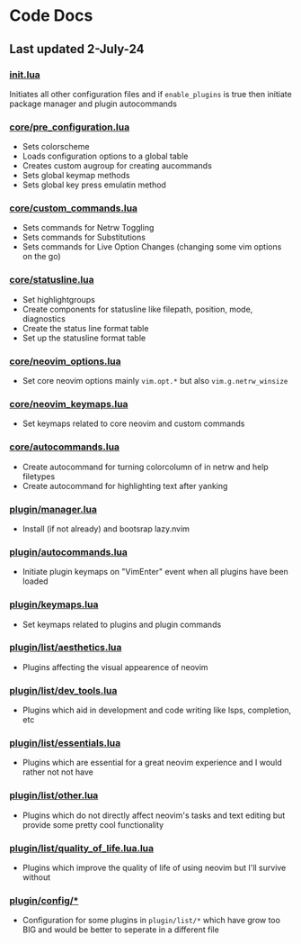 # Code Docs
## Last updated 2-July-24

### [init.lua](./../lua/ax_config/init.lua)
Initiates all other configuration files and if `enable_plugins` is true then 
initiate package manager and plugin autocommands

### [core/pre_configuration.lua](./../lua/ax_config/core/pre_configuration.lua)
* Sets colorscheme
* Loads configuration options to a global table
* Creates custom augroup for creating aucommands
* Sets global keymap methods
* Sets global key press emulatin method

### [core/custom_commands.lua](./../lua/ax_config/core/custom_commands.lua)
* Sets commands for Netrw Toggling
* Sets commands for Substitutions
* Sets commands for Live Option Changes (changing some vim options on the go)

### [core/statusline.lua](./../lua/ax_config/core/statusline.lua)
* Set highlightgroups
* Create components for statusline like filepath, position, mode, diagnostics
* Create the status line format table
* Set up the statusline format table

### [core/neovim_options.lua](./../lua/ax_config/core/neovim_options.lua)
* Set core neovim options mainly `vim.opt.*` but also `vim.g.netrw_winsize`

### [core/neovim_keymaps.lua](./../lua/ax_config/core/neovim_keymaps.lua)
* Set keymaps related to core neovim and custom commands

### [core/autocommands.lua](./../lua/ax_config/core/autocommands.lua)
* Create autocommand for turning colorcolumn of in netrw and help filetypes
* Create autocommand for highlighting text after yanking

### [plugin/manager.lua](./../lua/ax_config/plugin/manager.lua)
* Install (if not already) and bootsrap lazy.nvim

### [plugin/autocommands.lua](./../lua/ax_config/plugin/autocommands.lua)
* Initiate plugin keymaps on "VimEnter" event when all plugins have been 
loaded

### [plugin/keymaps.lua](./../lua/ax_config/plugin/keymaps.lua)
* Set keymaps related to plugins and plugin commands

### [plugin/list/aesthetics.lua](./../lua/ax_config/plugin/list/aesthetics.lua)
* Plugins affecting the visual appearence of neovim

### [plugin/list/dev_tools.lua](./../lua/ax_config/plugin/list/dev_tools.lua)
* Plugins which aid in development and code writing like lsps, completion, 
etc

### [plugin/list/essentials.lua](./../lua/ax_config/plugin/list/essentials.lua)
* Plugins which are essential for a great neovim experience and I would 
rather not not have

### [plugin/list/other.lua](./../lua/ax_config/plugin/list/other.lua)
* Plugins which do not directly affect neovim's tasks and text editing but 
provide some pretty cool functionality

### [plugin/list/quality_of_life.lua.lua](./../lua/ax_config/plugin/list/quality_of_life.lua)
* Plugins which improve the quality of life of using neovim but I'll survive 
without

### [plugin/config/*](./../lua/ax_config/plugin/config)
* Configuration for some plugins in `plugin/list/*` which have grow too BIG 
and would be better to seperate in a different file
